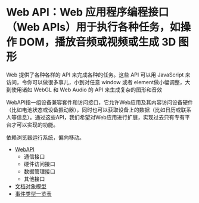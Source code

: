 #   Web API：Web 应用程序编程接口（Web APIs）用于执行各种任务，如操作 DOM，播放音频或视频或生成 3D 图形

Web 提供了各种各样的 API 来完成各种的任务。这些 API 可以用 JavaScript 来访问，令你可以做很多事儿，小到对任意 window 或者 element做小幅调整，大到使用诸如 WebGL 和 Web Audio 的 API 来生成复杂的图形和音效

WebAPI指一组设备兼容套件和访问接口，它允许Web应用及其内容访问设备硬件（比如电池状态或设备振动器），同时也可以获取设备上的数据（比如日历或联系人等信息）。通过这些API，我们希望对Web应用进行扩展，实现过去只有专有平台才可以实现的功能。

依赖浏览器运行系统，偏向移动。

-   [WebAPI](https://developer.mozilla.org/zh-CN/docs/WebAPI)
    -   通信接口
    -   硬件访问接口
    -   数据管理接口
    -   其他接口
-   [文档对象模型](https://developer.mozilla.org/zh-CN/docs/Web/API/Document_Object_Model)
-   [事件类型一览表](https://developer.mozilla.org/zh-CN/docs/Web/Events)

